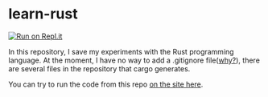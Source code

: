 # learn-rust

[![Run on Repl.it](https://repl.it/badge/github/faramozzayw/learn-rust)](https://repl.it/github/faramozzayw/learn-rust)

In this repository, I save my experiments with the Rust programming language.
At the moment, I have no way to add a .gitignore file([why?](https://repl.it/talk/ask/gitignore-alternative/22235)), there are several files in the repository that cargo generates.

You can try to run the code from this repo [on the site here](https://play.rust-lang.org/).